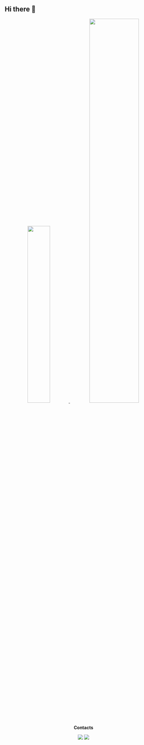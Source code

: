 ## Hi there 👋

<!--
**mingyeongwon/mingyeongwon** is a ✨ _special_ ✨ repository because its `README.md` (this file) appears on your GitHub profile.

Here are some ideas to get you started:

- 🔭 I’m currently working on ...
- 🌱 I’m currently learning ...
- 👯 I’m looking to collaborate on ...
- 🤔 I’m looking for help with ...
- 💬 Ask me about ...
- 📫 How to reach me: ...
- 😄 Pronouns: ...
- ⚡ Fun fact: ...
-->
<div align="center">
    <a href="https://github.com/mingyeongwon/github-readme-stats">
        <img src="https://github-readme-stats.vercel.app/api/top-langs/?username=mingyeongwon&layout=donut&show_icons=true&theme=material-palenight&hide_border=true&bg_color=fff&icon_color=006241&text_color=000&title_color=006241&count_private=true&exclude_repo=Face-Transfer-Application" width=38% />
    </a>    
    <a href="https://github.com/mingyeongwon/github-readme-stats">
      <img src="https://github-readme-stats.vercel.app/api?username=mingyeongwon&show_icons=true&theme=material-palenight&hide_border=true&bg_color=fff&icon_color=006241&text_color=000&title_color=006241&count_private=true" width=56% />
    </a>
</div>

<br>
<br>
<br>
<p align="center">
<b>Contacts</b>
</p>

<p align="center">
<a href= "mailto:wonmingy@gmail.com"><img src ="https://img.shields.io/badge/gmail-EA4335?style=flat&logo=gmail&logoColor=white"/></a>
<a href= "https://steadi1y.tistory.com/"><img src ="https://img.shields.io/badge/tistory-000000?style=flat&logo=tistory&logoColor=white"/></a>
</p>

<br>
